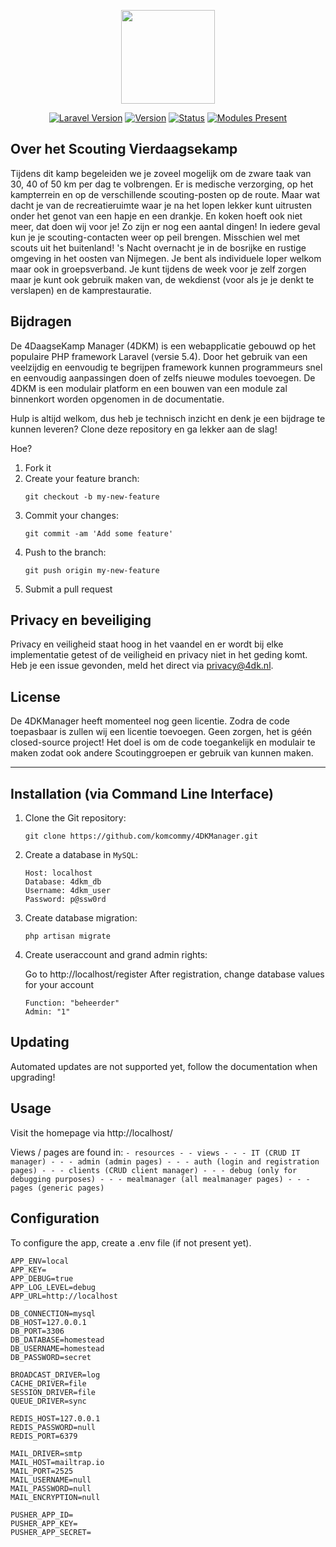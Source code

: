 <p align="center"><img src="https://securehub.eu/4dk-nl/images/SN_4DK_tweeluik.png" height="150px"></p>

<p align="center">
<a href="https://laravel.com"><img src="https://img.shields.io/badge/laravel-5.4-blue.svg" alt="Laravel Version"></a>
<a href="#"><img src="https://img.shields.io/badge/version-0.1-blue.svg" alt="Version"></a>
<a href="#"><img src="https://img.shields.io/badge/status-development-yellow.svg" alt="Status"></a>
<a href="#"><img src="https://img.shields.io/badge/modules-2-yellowgreen.svg" alt="Modules Present"></a>
</p>

## Over het Scouting Vierdaagsekamp

Tijdens dit kamp begeleiden we je zoveel mogelijk om de zware taak van 30, 40 of 50 km per dag te volbrengen. Er is medische verzorging, op het kampterrein en op de verschillende scouting-posten op de route. Maar wat dacht je van de recreatieruimte waar je na het lopen lekker kunt uitrusten onder het genot van een hapje en een drankje. 
En koken hoeft ook niet meer, dat doen wij voor je! Zo zijn er nog een aantal dingen! 
In iedere geval kun je je scouting-contacten weer op peil brengen. Misschien wel met scouts uit het buitenland! 's Nacht overnacht je in de bosrijke en rustige omgeving in het oosten van Nijmegen. Je bent als individuele loper welkom maar ook in groepsverband. 
Je kunt tijdens de week voor je zelf zorgen maar je kunt ook gebruik maken van, de wekdienst (voor als je je denkt te verslapen) en de kamprestauratie.

## Bijdragen

De 4DaagseKamp Manager (4DKM) is een webapplicatie gebouwd op het populaire PHP framework Laravel (versie 5.4). Door het gebruik van een veelzijdig en eenvoudig te begrijpen framework kunnen programmeurs snel en eenvoudig aanpassingen doen of zelfs nieuwe modules toevoegen. De 4DKM is een modulair platform en een bouwen van een module zal binnenkort worden opgenomen in de documentatie.

Hulp is altijd welkom, dus heb je technisch inzicht en denk je een bijdrage te kunnen leveren? Clone deze repository en ga lekker aan de slag!

Hoe?

1. Fork it
2. Create your feature branch: 
    ```
    git checkout -b my-new-feature
    ```
3. Commit your changes: 
    ```
    git commit -am 'Add some feature'
    ```
4. Push to the branch: 
    ```
    git push origin my-new-feature
    ```
5. Submit a pull request

## Privacy en beveiliging

Privacy en veiligheid staat hoog in het vaandel en er wordt bij elke implementatie getest of de veiligheid en privacy niet in het geding komt. Heb je een issue gevonden, meld het direct via privacy@4dk.nl.

## License

De 4DKManager heeft momenteel nog geen licentie. Zodra de code toepasbaar is zullen wij een licentie toevoegen. Geen zorgen, het is géén closed-source project! Het doel is om de code toegankelijk en modulair te maken zodat ook andere Scoutinggroepen er gebruik van kunnen maken.



-----------

## Installation (via Command Line Interface)

1. Clone the Git repository:

    ```
    git clone https://github.com/komcommy/4DKManager.git
    ```

2. Create a database in `MySQL`:

    ```
    Host: localhost
    Database: 4dkm_db
    Username: 4dkm_user
    Password: p@ssw0rd
    ```

3. Create database migration:

    ```
    php artisan migrate
    ```
    
4. Create useraccount and grand admin rights:

    Go to http://localhost/register
    After registration, change database values for your account
    ```
    Function: "beheerder"
    Admin: "1"
    ```

## Updating

Automated updates are not supported yet, follow the documentation when upgrading!

## Usage

Visit the homepage via http://localhost/

Views / pages are found in:
    ```
    - resources
    - - views
    - - - IT (CRUD IT manager)
    - - - admin (admin pages)
    - - - auth (login and registration pages)
    - - - clients (CRUD client manager)
    - - - debug (only for debugging purposes)
    - - - mealmanager (all mealmanager pages)
    - - - pages (generic pages)
    ```

## Configuration

To configure the app, create a .env file (if not present yet).

```
APP_ENV=local
APP_KEY=
APP_DEBUG=true
APP_LOG_LEVEL=debug
APP_URL=http://localhost

DB_CONNECTION=mysql
DB_HOST=127.0.0.1
DB_PORT=3306
DB_DATABASE=homestead
DB_USERNAME=homestead
DB_PASSWORD=secret

BROADCAST_DRIVER=log
CACHE_DRIVER=file
SESSION_DRIVER=file
QUEUE_DRIVER=sync

REDIS_HOST=127.0.0.1
REDIS_PASSWORD=null
REDIS_PORT=6379

MAIL_DRIVER=smtp
MAIL_HOST=mailtrap.io
MAIL_PORT=2525
MAIL_USERNAME=null
MAIL_PASSWORD=null
MAIL_ENCRYPTION=null

PUSHER_APP_ID=
PUSHER_APP_KEY=
PUSHER_APP_SECRET=
```
